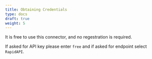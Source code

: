 ```yaml
---
title: Obtaining Credentials
type: docs
draft: true
weight: 5
---
```

It is free to use this connector, and no regestration is required. 

If asked for API key please enter `free` and if asked for endpoint select `RapidAPI`.
